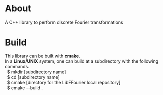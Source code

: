 # About
A C++ library to perform discrete Fourier transformations

# Build
This library can be built with **cmake**. \
In a **Linux/UNIX** system, one can build at a subdirectory with the following commands. \
&ensp;$ mkdir [subdirectory name] \
&ensp;$ cd [subdirectory name] \
&ensp;$ cmake [directory for the LibFFourier local repository] \
&ensp;$ cmake --build .
